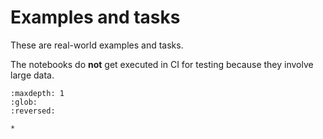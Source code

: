 # Examples and tasks

These are real-world examples and tasks.

The notebooks do **not** get executed in CI for testing because they involve large data.

```{toctree}
:maxdepth: 1
:glob:
:reversed:

*
```

